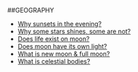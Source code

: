 ##GEOGRAPHY

* [Why sunsets in the evening?](https://www.google.com/search?q=why+sun+disappear+at+night&oq=why+sun+disapp&gs_lcrp=EgZjaHJvbWUqBwgAEAAYgAQyBwgAEAAYgAQyBggBEEUYOTIICAIQABgWGB4yCAgDEAAYFhgeMggIBBAAGBYYHjIICAUQABgWGB4yCAgGEAAYFhgeMggIBxAAGBYYHjINCAgQABiGAxiABBiKBTINCAkQABiGAxiABBiKBTIHCAoQIRiPAjIHCAsQIRiPAjIHCAwQIRiPAtIBCDk2MDNqMGo5qAIAsAIA&client=ms-android-xiaomi-rvo2b&sourceid=chrome-mobile&ie=UTF-8)
* [Why some stars shines, some are not?](https://www.google.com/search?q=why+some+stars+are+brighter+than+others&oq=why+some+star&gs_lcrp=EgZjaHJvbWUqBwgBEAAYgAQyBggAEEUYOTIHCAEQABiABDIHCAIQABiABDIHCAMQABiABDIHCAQQABiABDIHCAUQABiABDIHCAYQABiABDIHCAcQABiABDIHCAgQABiABDIHCAkQABiABDINCAoQABiGAxiABBiKBTINCAsQABiGAxiABBiKBTINCAwQABiGAxiABBiKBTIHCA0QIRiPAjIHCA4QIRiPAtIBCDM3NTFqMGo5qAIAsAIA&client=ms-android-xiaomi-rvo2b&sourceid=chrome-mobile&ie=UTF-8)
* [Does life exist on moon?](https://www.google.com/search?q=does+life+exist+on+moon&client=ms-android-xiaomi-rvo2b&sca_esv=595996923&ei=pDeYZf3ELp_vseMPpp6A-Ao&oq=does+life+exist+on+moon&gs_lp=EhNtb2JpbGUtZ3dzLXdpei1zZXJwIhdkb2VzIGxpZmUgZXhpc3Qgb24gbW9vbjIFEAAYgAQyBhAAGBYYHjIGEAAYFhgeMggQABgWGB4YCjIIEAAYFhgeGA8yBhAAGBYYHjIGEAAYFhgeMgYQABgWGB5IniRQ6wFYvSFwA3gCkAEAmAGhAqABuhKqAQYwLjExLjK4AQPIAQD4AQHCAgQQABhHwgILEAAYgAQYigUYkQLCAgUQIRigAcICCBAhGBYYHhgdwgIHEAAYgAQYDeIDBBgAIEGIBgGQBgg&sclient=mobile-gws-wiz-serp)
* [Does moon have its own light?](https://www.google.com/search?q=does+moon+have+its+own+light&oq=does+moon+have&gs_lcrp=EgZjaHJvbWUqBwgEEAAYgAQyBwgAEAAYgAQyBggBEEUYOTIHCAIQABiABDIHCAMQABiABDIHCAQQABiABDIHCAUQABiABDIHCAYQABiABDIHCAcQABiABDIHCAgQABiABDIHCAkQABiABDIHCAoQABiABDIHCAsQABiABDIHCAwQABiABDIHCA0QABiABDIHCA4QABiABNIBCDUzOTBqMWo5qAIAsAIA&client=ms-android-xiaomi-rvo2b&sourceid=chrome-mobile&ie=UTF-8)
* [What is new moon & full moon?](https://www.google.com/search?q=what+is+full+moon+and+new+moon&client=ms-android-xiaomi-rvo2b&sca_esv=595996923&ei=FziYZaTJDt-gseMPk5a5kAQ&oq=what+is+full&gs_lp=EhNtb2JpbGUtZ3dzLXdpei1zZXJwIgx3aGF0IGlzIGZ1bGwqAggBMgsQABiABBiKBRiRAjILEAAYgAQYigUYkQIyCxAAGIAEGIoFGJECMgUQABiABDIFEAAYgAQyBRAAGIAEMgUQABiABDIFEAAYgARI-TVQvBFYpS5wBngBkAEAmAHoAaABghOqAQYwLjE0LjG4AQHIAQD4AQGoAg_CAgoQABhHGNYEGLADwgINEAAYgAQYigUYQxiwA8ICEBAAGAMYjwEY5QIY6gIYjAPCAhMQABgDGI8BGOUCGOUCGOoCGIwDwgIQEC4YAxiPARjlAhjqAhiMA8ICChAAGIAEGIoFGEPCAgsQABiABBixAxiDAcICBRAuGIAEwgIPEAAYgAQYigUYQxgCGJ8BwgIOEAAYgAQYigUYsQMYgwHCAhAQABiABBiKBRiRAhgCGJ8BwgIKEAAYgAQYChixA8ICEBAAGIAEGIoFGAoYsQMYgwHCAgcQABiABBgKwgINEAAYgAQYChixAxiDAcICERAAGIAEGIoFGJECGLEDGIMBwgIIEAAYgAQYsQPCAg4QABiABBiKBRiRAhixA-IDBBgAIEGIBgGQBg8&sclient=mobile-gws-wiz-serp)
* [What is celestial bodies?](https://www.google.com/search?q=what+is+celestial+body&oq=what+is+cele&gs_lcrp=EgZjaHJvbWUqBwgCEAAYgAQyBggAEEUYOTINCAEQABiDARixAxiABDIHCAIQABiABDIGCAMQABgDMgYIBBAAGAMyBwgFEAAYgAQyBwgGEAAYgAQyBwgHEAAYgAQyBwgIEAAYgAQyBwgJEAAYgAQyBwgKEAAYgAQyBwgLEAAYgAQyBwgMEAAYgAQyBwgNEAAYgAQyBwgOEAAYgATSAQgzMzczajBqOagCALACAA&client=ms-android-xiaomi-rvo2b&sourceid=chrome-mobile&ie=UTF-8)
